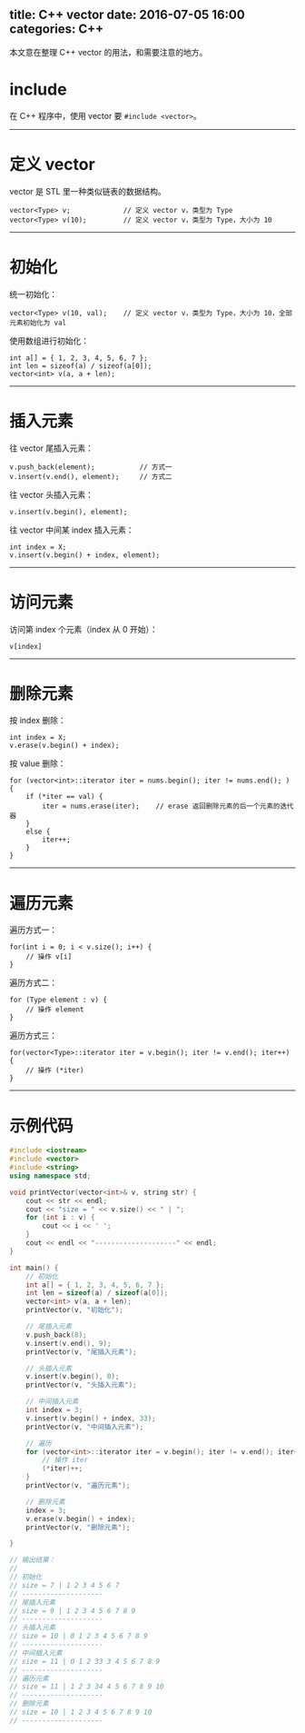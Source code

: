 title: C++ vector
date: 2016-07-05 16:00
categories: C++
---

本文意在整理 C++ vector 的用法，和需要注意的地方。

<!--- more -->

# include

在 C++ 程序中，使用 vector 要 `#include <vector>`。

---

# 定义 vector

vector 是 STL 里一种类似链表的数据结构。

    vector<Type> v;             // 定义 vector v，类型为 Type
    vector<Type> v(10);         // 定义 vector v，类型为 Type，大小为 10

---

# 初始化

统一初始化：

    vector<Type> v(10, val);    // 定义 vector v，类型为 Type，大小为 10，全部元素初始化为 val

使用数组进行初始化：

    int a[] = { 1, 2, 3, 4, 5, 6, 7 };
    int len = sizeof(a) / sizeof(a[0]);
    vector<int> v(a, a + len);

---

# 插入元素

往 vector 尾插入元素：

    v.push_back(element);           // 方式一
    v.insert(v.end(), element);     // 方式二

往 vector 头插入元素：

    v.insert(v.begin(), element);

往 vector 中间某 index 插入元素：

    int index = X;
    v.insert(v.begin() + index, element);

---

# 访问元素

访问第 index 个元素（index 从 0 开始）：

    v[index]

---

# 删除元素

按 index 删除：

    int index = X;
    v.erase(v.begin() + index);

按 value 删除：

    for (vector<int>::iterator iter = nums.begin(); iter != nums.end(); ) {
        if (*iter == val) {
            iter = nums.erase(iter);    // erase 返回删除元素的后一个元素的迭代器
        }
        else {
            iter++;
        }
    }

---

# 遍历元素

遍历方式一：

    for(int i = 0; i < v.size(); i++) {
        // 操作 v[i]
    }

遍历方式二：

    for (Type element : v) {
        // 操作 element
    }

遍历方式三：

    for(vector<Type>::iterator iter = v.begin(); iter != v.end(); iter++) {
        // 操作 (*iter)
    }

---

# 示例代码

```cpp
#include <iostream>
#include <vector>
#include <string>
using namespace std;

void printVector(vector<int>& v, string str) {
    cout << str << endl;
    cout << "size = " << v.size() << " | ";
    for (int i : v) {
        cout << i << ' ';
    }
    cout << endl << "--------------------" << endl;
}

int main() {
    // 初始化
    int a[] = { 1, 2, 3, 4, 5, 6, 7 };
    int len = sizeof(a) / sizeof(a[0]);
    vector<int> v(a, a + len);
    printVector(v, "初始化");

    // 尾插入元素
    v.push_back(8);
    v.insert(v.end(), 9);
    printVector(v, "尾插入元素");

    // 头插入元素
    v.insert(v.begin(), 0);
    printVector(v, "头插入元素");

    // 中间插入元素
    int index = 3;
    v.insert(v.begin() + index, 33);
    printVector(v, "中间插入元素");

    // 遍历
    for (vector<int>::iterator iter = v.begin(); iter != v.end(); iter++) {
        // 操作 iter
        (*iter)++;
    }
    printVector(v, "遍历元素");

    // 删除元素
    index = 3;
    v.erase(v.begin() + index);
    printVector(v, "删除元素");

}

// 输出结果：
// 
// 初始化
// size = 7 | 1 2 3 4 5 6 7
// --------------------
// 尾插入元素
// size = 9 | 1 2 3 4 5 6 7 8 9
// --------------------
// 头插入元素
// size = 10 | 0 1 2 3 4 5 6 7 8 9
// --------------------
// 中间插入元素
// size = 11 | 0 1 2 33 3 4 5 6 7 8 9
// --------------------
// 遍历元素
// size = 11 | 1 2 3 34 4 5 6 7 8 9 10
// --------------------
// 删除元素
// size = 10 | 1 2 3 4 5 6 7 8 9 10
// --------------------
```
